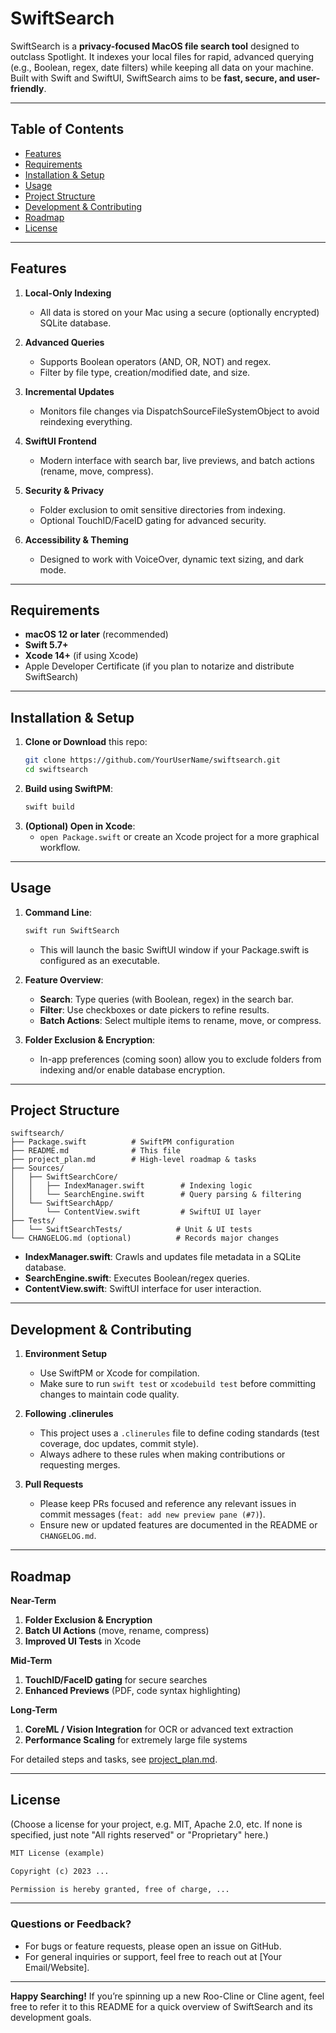 
# SwiftSearch

SwiftSearch is a **privacy-focused MacOS file search tool** designed to outclass Spotlight. It indexes your local files for rapid, advanced querying (e.g., Boolean, regex, date filters) while keeping all data on your machine. Built with Swift and SwiftUI, SwiftSearch aims to be **fast, secure, and user-friendly**.

---

## Table of Contents
- [Features](#features)
- [Requirements](#requirements)
- [Installation & Setup](#installation--setup)
- [Usage](#usage)
- [Project Structure](#project-structure)
- [Development & Contributing](#development--contributing)
- [Roadmap](#roadmap)
- [License](#license)

---

## Features

1. **Local-Only Indexing**  
   - All data is stored on your Mac using a secure (optionally encrypted) SQLite database.

2. **Advanced Queries**  
   - Supports Boolean operators (AND, OR, NOT) and regex.  
   - Filter by file type, creation/modified date, and size.

3. **Incremental Updates**  
   - Monitors file changes via DispatchSourceFileSystemObject to avoid reindexing everything.

4. **SwiftUI Frontend**  
   - Modern interface with search bar, live previews, and batch actions (rename, move, compress).

5. **Security & Privacy**  
   - Folder exclusion to omit sensitive directories from indexing.  
   - Optional TouchID/FaceID gating for advanced security.

6. **Accessibility & Theming**  
   - Designed to work with VoiceOver, dynamic text sizing, and dark mode.

---

## Requirements

- **macOS 12 or later** (recommended)
- **Swift 5.7+**  
- **Xcode 14+** (if using Xcode)  
- Apple Developer Certificate (if you plan to notarize and distribute SwiftSearch)

---

## Installation & Setup

1. **Clone or Download** this repo:
   ```bash
   git clone https://github.com/YourUserName/swiftsearch.git
   cd swiftsearch
   ```
2. **Build using SwiftPM**:
   ```bash
   swift build
   ```
3. **(Optional) Open in Xcode**:  
   - `open Package.swift` or create an Xcode project for a more graphical workflow.

---

## Usage

1. **Command Line**:
   ```bash
   swift run SwiftSearch
   ```
   - This will launch the basic SwiftUI window if your Package.swift is configured as an executable.

2. **Feature Overview**:
   - **Search**: Type queries (with Boolean, regex) in the search bar.
   - **Filter**: Use checkboxes or date pickers to refine results.
   - **Batch Actions**: Select multiple items to rename, move, or compress.

3. **Folder Exclusion & Encryption**:
   - In-app preferences (coming soon) allow you to exclude folders from indexing and/or enable database encryption.

---

## Project Structure

```
swiftsearch/
├── Package.swift          # SwiftPM configuration
├── README.md              # This file
├── project_plan.md        # High-level roadmap & tasks
├── Sources/
│   ├── SwiftSearchCore/
│   │   ├── IndexManager.swift        # Indexing logic
│   │   └── SearchEngine.swift        # Query parsing & filtering
│   └── SwiftSearchApp/
│       └── ContentView.swift         # SwiftUI UI layer
├── Tests/
│   └── SwiftSearchTests/            # Unit & UI tests
└── CHANGELOG.md (optional)          # Records major changes
```

- **IndexManager.swift**: Crawls and updates file metadata in a SQLite database.  
- **SearchEngine.swift**: Executes Boolean/regex queries.  
- **ContentView.swift**: SwiftUI interface for user interaction.

---

## Development & Contributing

1. **Environment Setup**  
   - Use SwiftPM or Xcode for compilation.  
   - Make sure to run `swift test` or `xcodebuild test` before committing changes to maintain code quality.

2. **Following .clinerules**  
   - This project uses a `.clinerules` file to define coding standards (test coverage, doc updates, commit style).  
   - Always adhere to these rules when making contributions or requesting merges.

3. **Pull Requests**  
   - Please keep PRs focused and reference any relevant issues in commit messages (`feat: add new preview pane (#7)`).  
   - Ensure new or updated features are documented in the README or `CHANGELOG.md`.

---

## Roadmap

**Near-Term**  
1. **Folder Exclusion & Encryption**  
2. **Batch UI Actions** (move, rename, compress)  
3. **Improved UI Tests** in Xcode

**Mid-Term**  
1. **TouchID/FaceID gating** for secure searches  
2. **Enhanced Previews** (PDF, code syntax highlighting)

**Long-Term**  
1. **CoreML / Vision Integration** for OCR or advanced text extraction  
2. **Performance Scaling** for extremely large file systems

For detailed steps and tasks, see [project_plan.md](./project_plan.md).

---

## License

(Choose a license for your project, e.g. MIT, Apache 2.0, etc. If none is specified, just note "All rights reserved" or "Proprietary" here.)

```txt
MIT License (example)

Copyright (c) 2023 ...

Permission is hereby granted, free of charge, ...
```

---

### Questions or Feedback?

- For bugs or feature requests, please open an issue on GitHub.  
- For general inquiries or support, feel free to reach out at [Your Email/Website].

---

**Happy Searching!** If you’re spinning up a new Roo-Cline or Cline agent, feel free to refer it to this README for a quick overview of SwiftSearch and its development goals.
